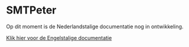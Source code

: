 # SMTPeter

Op dit moment is de Nederlandstalige documentatie nog in ontwikkeling.

[Klik hier voor de Engelstalige documentatie](https://www.smtpeter.com/en/documentation)
